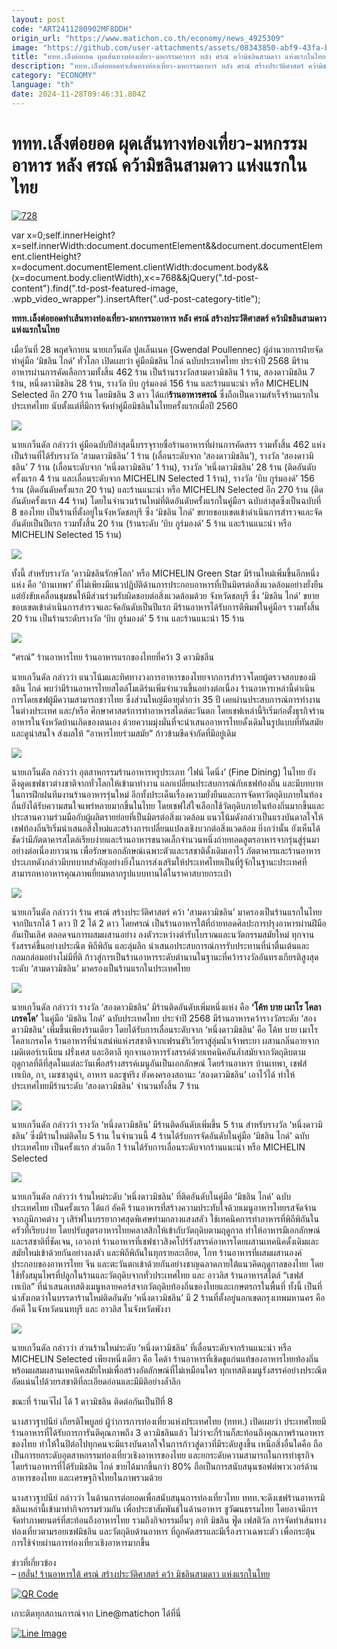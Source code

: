 ```yaml
---
layout: post
code: "ART2411280902MF8DDH"
origin_url: "https://www.matichon.co.th/economy/news_4925309"
image: "https://github.com/user-attachments/assets/08343850-abf9-43fa-ba27-3a59f56d3ab4"
title: "ททท.เล็งต่อยอด ผุดเส้นทางท่องเที่ยว-มหกรรมอาหาร หลัง ศรณ์ คว้ามิชลินสามดาว แห่งแรกในไทย"
description: "ททท.เล็งต่อยอดทำเส้นทางท่องเที่ยว-มหกรรมอาหาร หลัง ศรณ์ สร้างประวัติศาสตร์ คว้ามิชลินสามดาว แห่งแรกในไทย"
category: "ECONOMY"
language: "th"
date: 2024-11-28T09:46:31.804Z
---
```


# ททท.เล็งต่อยอด ผุดเส้นทางท่องเที่ยว-มหกรรมอาหาร หลัง ศรณ์ คว้ามิชลินสามดาว แห่งแรกในไทย

[![](https://www.matichon.co.th/wp-content/uploads/2024/11/728-373.jpg "728")](https://www.matichon.co.th/wp-content/uploads/2024/11/728-373.jpg)

var x=0;self.innerHeight?x=self.innerWidth:document.documentElement&&document.documentElement.clientHeight?x=document.documentElement.clientWidth:document.body&&(x=document.body.clientWidth),x<=768&&jQuery(".td-post-content").find(".td-post-featured-image, .wpb\_video\_wrapper").insertAfter(".ud-post-category-title");

**ททท.เล็งต่อยอดทำเส้นทางท่องเที่ยว-มหกรรมอาหาร หลัง ศรณ์ สร้างประวัติศาสตร์ คว้ามิชลินสามดาว แห่งแรกในไทย**

เมื่อวันที่ 28 พฤศจิกายน นายเกว็นดัล ปูลเล็นเนค (Gwendal Poullennec) ผู้อำนวยการฝ่ายจัดทำคู่มือ ‘มิชลิน ไกด์’ ทั่วโลก เปิดเผยว่า คู่มือมิชลิน ไกด์ ฉบับประเทศไทย ประจำปี 2568 มีร้านอาหารผ่านการคัดเลือกรวมทั้งสิ้น 462 ร้าน เป็นร้านรางวัลสามดาวมิชลิน 1 ร้าน, สองดาวมิชลิน 7 ร้าน, หนึ่งดาวมิชลิน 28 ร้าน, รางวัล บิบ กูร์มองด์ 156 ร้าน และร้านแนะนำ หรือ MICHELIN Selected อีก 270 ร้าน โดยมิชลิน 3 ดาว ได้แก่**ร้านอาหารศรณ์** ซึ่งถือเป็นความสำเร็จร้านแรกในประเทศไทย นับตั้งแต่ที่มีการจัดทำคู่มือมิชลินในไทยครั้งแรกเมื่อปี 2560

![](https://www.matichon.co.th/wp-content/uploads/2024/11/S__11043024_0-1024x683.jpg)

นายเกว็นดัล กล่าวว่า คู่มือฉบับปีล่าสุดนี้บรรจุรายชื่อร้านอาหารที่ผ่านการคัดสรร รวมทั้งสิ้น 462 แห่ง เป็นร้านที่ได้รับรางวัล ‘สามดาวมิชลิน’ 1 ร้าน (เลื่อนระดับจาก ‘สองดาวมิชลิน’), รางวัล ‘สองดาวมิชลิน’ 7 ร้าน (เลื่อนระดับจาก ‘หนึ่งดาวมิชลิน’ 1 ร้าน), รางวัล ‘หนึ่งดาวมิชลิน’ 28 ร้าน (ติดอันดับครั้งแรก 4 ร้าน และเลื่อนระดับจาก MICHELIN Selected 1 ร้าน), รางวัล ‘บิบ กูร์มองด์’ 156 ร้าน (ติดอันดับครั้งแรก 20 ร้าน) และร้านแนะนำ หรือ MICHELIN Selected อีก 270 ร้าน (ติดอันดับครั้งแรก 44 ร้าน) โดยในจำนวนร้านใหม่ที่ติดอันดับครั้งแรกในคู่มือฯ ฉบับล่าสุดซึ่งเป็นฉบับที่ 8 ของไทย เป็นร้านที่ตั้งอยู่ในจังหวัดชลบุรี ซึ่ง ‘มิชลิน ไกด์’ ขยายขอบเขตเข้าดำเนินการสำรวจและจัดอันดับเป็นปีแรก รวมทั้งสิ้น 20 ร้าน (ร้านระดับ ‘บิบ กูร์มองด์’ 5 ร้าน และร้านแนะนำ หรือ MICHELIN Selected 15 ร้าน)

![](https://www.matichon.co.th/wp-content/uploads/2024/11/S__11043067-1024x683.jpg)

ทั้งนี้ สำหรับรางวัล ‘ดาวมิชลินรักษ์โลก’ หรือ MICHELIN Green Star มีร้านใหม่เพิ่มขึ้นอีกหนึ่งแห่ง คือ ‘บ้านเทพา’ ที่ไม่เพียงมีแนวปฏิบัติด้านการประกอบอาหารที่เป็นมิตรต่อสิ่งแวดล้อมอย่างยั่งยืน แต่ยังขับเคลื่อนชุมชนให้มีส่วนร่วมรับผิดชอบต่อสิ่งแวดล้อมด้วย จังหวัดชลบุรี ซึ่ง ‘มิชลิน ไกด์’ ขยายขอบเขตเข้าดำเนินการสำรวจและจัดอันดับเป็นปีแรก มีร้านอาหารได้รับการตีพิมพ์ในคู่มือฯ รวมทั้งสิ้น 20 ร้าน เป็นร้านระดับรางวัล ‘บิบ กูร์มองด์’ 5 ร้าน และร้านแนะนำ 15 ร้าน

![](https://www.matichon.co.th/wp-content/uploads/2024/11/S__58449924_0-768x1024.jpg)

“ศรณ์” ร้านอาหารไทย ร้านอาหารแรกของไทยที่คว้า 3 ดาวมิชลีน

นายเกว็นดัล กล่าวว่า แนวโน้มและทิศทางวงการอาหารของไทยจากการสำรวจโดยผู้ตรวจสอบของมิชลิน ไกด์ พบว่ามีร้านอาหารไทยสไตล์โมเดิร์นเพิ่มจำนวนขึ้นอย่างต่อเนื่อง ร้านอาหารเหล่านี้ดำเนินการโดยเชฟผู้มีความสามารถชาวไทย ซึ่งส่วนใหญ่มีอายุต่ำกว่า 35 ปี เคยผ่านประสบการณ์การทำงานในต่างประเทศ และ/หรือ ศึกษาศาสตร์การทำอาหารสไตล์ตะวันตก โดยเชฟเหล่านี้ริเริ่มก่อตั้งธุรกิจร้านอาหารในจังหวัดบ้านเกิดของตนเอง ด้วยความมุ่งมั่นที่จะนำเสนออาหารไทยดั้งเดิมในรูปแบบที่ทันสมัยและดูน่าสนใจ ส่งผลให้ “อาหารไทยร่วมสมัย” ก้าวข้ามขีดจำกัดที่มีอยู่เดิม

![](https://www.matichon.co.th/wp-content/uploads/2024/11/S__58449926_0-768x1024.jpg)

นายเกว็นดัล กล่าวว่า อุตสาหกรรมร้านอาหารหรูประเภท ‘ไฟน์ ไดนิ่ง’ (Fine Dining) ในไทย ยังดึงดูดเชฟชาวต่างชาติจากทั่วโลกให้เข้ามาทำงาน แลกเปลี่ยนประสบการณ์กับเชฟท้องถิ่น และมีบทบาทในการฝึกฝนทีมงานร้านอาหารรุ่นใหม่ อีกทั้งประเด็นเรื่องความยั่งยืนและการจัดหาวัตถุดิบภายในท้องถิ่นยังได้รับความสนใจแพร่หลายมากขึ้นในไทย โดยเชฟใส่ใจเลือกใช้วัตถุดิบภายในท้องถิ่นมากขึ้นและประสานความร่วมมือกับผู้ผลิตรายย่อยที่เป็นมิตรต่อสิ่งแวดล้อม แนวโน้มดังกล่าวเป็นแรงบันดาลใจให้เชฟท้องถิ่นริเริ่มนำเสนอสิ่งใหม่และสร้างการเปลี่ยนแปลงเชิงบวกต่อสิ่งแวดล้อม ยิ่งกว่านั้น ยังเห็นได้ชัดว่ามีภัตตาคารสไตล์เรียบง่ายและร้านอาหารขนาดเล็กจำนวนหนึ่งถ่ายทอดสูตรอาหารจากรุ่นสู่รุ่นมาอย่างต่อเนื่องยาวนาน เพื่อรักษาเอกลักษณ์เฉพาะตัวและรสชาติดั้งเดิมเอาไว้ ภัตตาคารและร้านอาหารประเภทดังกล่าวมีบทบาทสำคัญอย่างยิ่งในการส่งเสริมให้ประเทศไทยเป็นที่รู้จักในฐานะประเทศที่สามารถหาอาหารคุณภาพเยี่ยมหลากรูปแบบทานได้ในราคาสบายกระเป๋า

![](https://www.matichon.co.th/wp-content/uploads/2024/11/S__11042999_0-1024x683.jpg)

นายเกว็นดัล กล่าวว่า ร้าน ศรณ์ สร้างประวัติศาสตร์ คว้า ‘สามดาวมิชลิน’ มาครองเป็นร้านแรกในไทย จากปีแรกได้ 1 ดาว ปี 2 ได้ 2 ดาว โดยศรณ์ เป็นร้านอาหารใต้ที่ถ่ายทอดศิลปะการปรุงอาหารผ่านฝีมืออันเป็นเลิศ ตลอดจนการผสมผสานอย่าง ลงตัวระหว่างตำรับโบราณและนวัตกรรมสมัยใหม่ ทุกจานรังสรรค์ขึ้นอย่างประณีต พิถีพิถัน และลุ่มลึก นำเสนอประสบการณ์การรับประทานที่น่าตื่นเต้นและกลมกล่อมอย่างไม่มีที่ติ ก้าวสู่การเป็นร้านอาหารระดับตำนานในฐานะที่คว้ารางวัลอันทรงเกียรติสูงสุดระดับ ‘สามดาวมิชลิน’ มาครองเป็นร้านแรกในประเทศไทย

![](https://www.matichon.co.th/wp-content/uploads/2024/11/S__11043050_0-768x1024.jpg)

นายเกว็นดัล กล่าวว่า รางวัล ‘สองดาวมิชลิน’ มีร้านติดอันดับเพิ่มหนึ่งแห่ง คือ **‘โค้ท บาย เมาโร โคลาเกรคโค’** ในคู่มือ ‘มิชลิน ไกด์’ ฉบับประเทศไทย ประจำปี 2568 มีร้านอาหารคว้ารางวัลระดับ ‘สองดาวมิชลิน’ เพิ่มขึ้นเพียงร้านเดียว โดยได้รับการเลื่อนระดับจาก ‘หนึ่งดาวมิชลิน’ คือ โค้ท บาย เมาโร โคลาเกรคโค ร้านอาหารที่นำเสน่ห์แห่งรสชาติจากเฟรนช์ริเวียราสู่ลุ่มน้ำเจ้าพระยา ผสานกลิ่นอายจากเมดิเตอร์เรเนียน ฝรั่งเศส และอิตาลี ทุกจานอาหารรังสรรค์ด้วยเทคนิคอันล้ำสมัยจากวัตถุดิบตามฤดูกาลที่ดีที่สุดในแต่ละวันเพื่อสร้างสรรค์เมนูอันเป็นเอกลักษณ์ โดยร้านอาหาร บ้านเทพา, เชฟส์เทเบิล, กา, เมซซาลูน่า, อาหาร และซูห์ริง ยังคงครองสถานะ ‘สองดาวมิชลิน’ เอาไว้ได้ ทำให้ประเทศไทยมีร้านระดับ ‘สองดาวมิชลิน’ จำนวนทั้งสิ้น 7 ร้าน

![](https://www.matichon.co.th/wp-content/uploads/2024/11/S__11043022_0-1024x683.jpg)

นายเกว็นดัล กล่าวว่า รางวัล ‘หนึ่งดาวมิชลิน’ มีร้านติดอันดับเพิ่มขึ้น 5 ร้าน สำหรับรางวัล ‘หนึ่งดาวมิชลิน’ ซึ่งมีร้านใหม่ติดโผ 5 ร้าน ในจำนวนนี้ 4 ร้านได้รับการจัดอันดับในคู่มือ ‘มิชลิน ไกด์’ ฉบับประเทศไทย เป็นครั้งแรก ส่วนอีก 1 ร้านได้รับการเลื่อนระดับจากร้านแนะนำ หรือ MICHELIN Selected

![](https://www.matichon.co.th/wp-content/uploads/2024/11/S__11043062_0-768x1024.jpg)

นายเกว็นดัล กล่าวว่า ร้านใหม่ระดับ ‘หนึ่งดาวมิชลิน’ ที่ติดอันดับในคู่มือ ‘มิชลิน ไกด์’ ฉบับประเทศไทย เป็นครั้งแรก ได้แก่ อัคคี ร้านอาหารที่สร้างความประทับใจด้วยเมนูอาหารไทยรสจัดจ้านจากภูมิภาคต่าง ๆ เสิร์ฟในบรรยากาศสุดพิเศษท่ามกลางแสงสลัว ใช้เทคนิคการทำอาหารที่พิถีพิถันในครัวที่เรียบง่าย โดยปรับสูตรอาหารไทยคลาสสิกให้เข้ากับวัตถุดิบตามฤดูกาล ทำให้อาหารมีเอกลักษณ์และรสชาติที่ชัดเจน, เอวองท์ ร้านอาหารที่เชฟชาวสิงคโปร์รังสรรค์อาหารโดยผสานเทคนิคดั้งเดิมและสมัยใหม่เข้าด้วยกันอย่างลงตัว และพิถีพิถันในทุกรายละเอียด, โกท ร้านอาหารที่ผสมผสานองค์ประกอบของอาหารไทย จีน และตะวันตกเข้าด้วยกันอย่างชาญฉลาดภายใต้แนวคิดฤดูกาลของไทย โดยใช้ทั้งสมุนไพรที่ปลูกในร้านและวัตถุดิบจากทั่วประเทศไทย และ อาวลิส ร้านอาหารสไตล์ “เชฟส์ เทเบิล” ที่นำเสนอเทสติงเมนูหลายคอร์สจากวัตถุดิบท้องถิ่นของไทยและเกษตรกรในพื้นที่ ทั้งนี้ เป็นที่น่าสังเกตว่าในบรรดาร้านใหม่ติดอันดับ ‘หนึ่งดาวมิชลิน’ มี 2 ร้านที่ตั้งอยู่นอกเขตกรุงเทพมหานคร คือ อัคคี ในจังหวัดนนทบุรี และ อาวลิส ในจังหวัดพังงา

![](https://www.matichon.co.th/wp-content/uploads/2024/11/S__11042940_0-1024x683.jpg)

นายเกว็นดัล กล่าวว่า ส่วนร้านใหม่ระดับ ‘หนึ่งดาวมิชลิน’ ที่เลื่อนระดับจากร้านแนะนำ หรือ MICHELIN Selected เพียงหนึ่งเดียว คือ โคด้า ร้านอาหารที่เชิดชูแก่นแท้ของอาหารไทยท้องถิ่น พร้อมผสมผสานเทคนิคสมัยใหม่เพื่อสร้างอัตลักษณ์ที่ไม่เหมือนใคร ทุกเทสติงเมนูรังสรรค์อย่างประณีต อัดแน่นไปด้วยรสชาติที่ละเอียดอ่อนและมีมิติอย่างล้ำลึก

ขณะที่ ร้านเจ๊ไฝ ได้ 1 ดาวมิชลิน ติดต่อกันเป็นปีที่ 8

นางสาวฐาปนีย์ เกียรติไพบูลย์ ผู้ว่าการการท่องเที่ยวแห่งประเทศไทย (ททท.) เปิดเผยว่า ประเทศไทยมีร้านอาหารที่ได้รับการการันตีคุณภาพถึง 3 ดาวมิชลินแล้ว ไม่ว่าจะกี่ร้านก็สะท้อนถึงคุณภาพร้านอาหารของไทย ทำให้ในปีต่อไปทุกคนจะมีแรงบันดาลใจในการก้าวสู่ดาวที่มีระดับสูงขึ้น เหนือสิ่งอื่นใดคือ ถือเป็นการยกระดับอุตสาหกรรมท่องเที่ยวเชิงอาหารของไทย และยกระดับความสามารถในการทำธุรกิจ โดยร้านอาหารที่ได้รับมิชลิน ไกด์ ขายได้มากขึ้นกว่า 80% ถือเป็นการสนับสนุนซอฟต์พาวเวอร์ด้านอาหารของไทย และเศรษฐกิจไทยในภาพรวมด้วย

นางสาวฐาปนีย์ กล่าวว่า ในด้านการต่อยอดเพื่อสนับสนุนการท่องเที่ยวไทย ททท.จะดึงเชฟร้านอาหารมิชลินเหล่านี้เข้ามาทำกิจกรรมร่วมกัน เพื่อประชาสัมพันธ์ในด้านอาหาร ชูวัฒนธรรมไทย โดยอาจมีการจัดทำภาพยนตร์ที่สะท้อนถึงอาหารไทย รวมถึงกิจกรรมอื่นๆ อาทิ มิชลิน ฟู๊ด เฟสติวัล การจัดทำเส้นทางท่องเที่ยวตามรอยเชฟมิชลิน และวัตถุดิบด้านอาหาร ที่ถูกคัดสรรและมีเรื่องราวเฉพาะตัว เพื่อกระตุ้นการใช้จ่ายผ่านการท่องเที่ยวเชิงอาหารมากขึ้น

ข่าวที่เกี่ยวข้อง  
– [เฮลั่น! ร้านอาหารใต้ ศรณ์ สร้างประวัติศาสตร์ คว้า มิชลินสามดาว แห่งแรกในไทย](https://www.matichon.co.th/lifestyle/food-travel/news_4925125)

[![QR Code](https://www.matichon.co.th/wp-content/uploads/2023/07/wob1371z.jpg)](https://lin.ee/ht0nDxX)

เกาะติดทุกสถานการณ์จาก Line@matichon ได้ที่นี่

[![Line Image](https://www.matichon.co.th/wp-content/uploads/2023/07/th.png)](https://lin.ee/ht0nDxX)